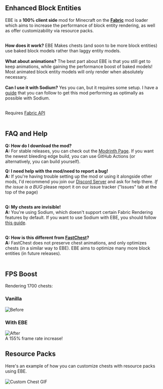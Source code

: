 ## Enhanced Block Entities

EBE is a **100% client side** mod for Minecraft on the **[Fabric](https://fabricmc.net/use/)** mod loader which aims to increase the performance of block entity rendering, as well as offer customizability via resource packs. <br/><br/>

**How does it work?** EBE Makes chests (and soon to be more block entities) use baked block models rather than laggy entity models. <br/><br/>
**What about animations?** The best part about EBE is that you still get to keep animations, while gaining the performance boost of baked models! Most animated block entity models will only render when absolutely necessary. <br/><br/>
**Can I use it with Sodium?** Yes you can, but it requires some setup. I have a [guide](https://github.com/FoundationGames/EnhancedBlockEntities/discussions/7) that you can follow to get this mod performing as optimally as possible with Sodium. <br/><br/>


Requires [Fabric API](https://modrinth.com/mod/fabric-api) <br/><br/>

## FAQ and Help

**Q: How do I download the mod?**<br/>
**A:** For stable releases, you can check out the [Modrinth Page](https://modrinth.com/mod/OVuFYfre). If you want the newest bleeding edge build, you can use GitHub Actions (or alternatively, you can build yourself).

**Q: I need help with the mod/need to report a bug!** <br/>
**A:** If you're having trouble setting up the mod or using it alongside other mods, I'd recommend you join our [Discord Server](https://discord.gg/7Aw3y4RtY9) and ask for help there. *If the issue is a BUG* please report it on our issue tracker ("Issues" tab at the top of the page)<br/><br/>

**Q: My chests are invisible!** <br/>
**A:** You're using Sodium, which doesn't support certain Fabric Rendering features by default. If you want to use Sodium with EBE, you should follow [this guide](https://github.com/FoundationGames/EnhancedBlockEntities/discussions/7). <br/><br/>

**Q: How is this different from [FastChest](https://www.curseforge.com/minecraft/mc-mods/fastchest)?** <br/>
**A:** FastChest does not preserve chest animations, and only optimizes chests (in a similar way to EBE). EBE aims to optimize many more block entities (in future releases). <br/><br/>


## FPS Boost
Rendering 1700 chests:
### Vanilla
![Before](https://github.com/FoundationGames/EnhancedBlockEntities/raw/116_indev/img/before.png)
### With EBE
![After](https://github.com/FoundationGames/EnhancedBlockEntities/raw/116_indev/img/after.png) <br/>
A 155% frame rate increase!

## Resource Packs
Here's an example of how you can customize chests with resource packs using EBE. <br/><br/>
![Custom Chest GIF](https://user-images.githubusercontent.com/55095883/112942134-f67fe780-912f-11eb-8b11-cf316544c22b.gif)
